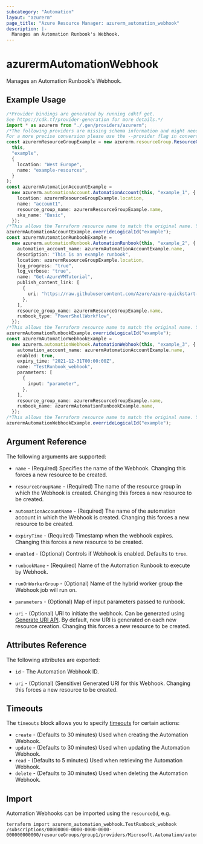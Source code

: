 ```yaml
---
subcategory: "Automation"
layout: "azurerm"
page_title: "Azure Resource Manager: azurerm_automation_webhook"
description: |-
  Manages an Automation Runbook's Webhook.
---
```


# azurermAutomationWebhook

Manages an Automation Runbook's Webhook.

## Example Usage

```typescript
/*Provider bindings are generated by running cdktf get.
See https://cdk.tf/provider-generation for more details.*/
import * as azurerm from "./.gen/providers/azurerm";
/*The following providers are missing schema information and might need manual adjustments to synthesize correctly: azurerm.
For a more precise conversion please use the --provider flag in convert.*/
const azurermResourceGroupExample = new azurerm.resourceGroup.ResourceGroup(
  this,
  "example",
  {
    location: "West Europe",
    name: "example-resources",
  }
);
const azurermAutomationAccountExample =
  new azurerm.automationAccount.AutomationAccount(this, "example_1", {
    location: azurermResourceGroupExample.location,
    name: "account1",
    resource_group_name: azurermResourceGroupExample.name,
    sku_name: "Basic",
  });
/*This allows the Terraform resource name to match the original name. You can remove the call if you don't need them to match.*/
azurermAutomationAccountExample.overrideLogicalId("example");
const azurermAutomationRunbookExample =
  new azurerm.automationRunbook.AutomationRunbook(this, "example_2", {
    automation_account_name: azurermAutomationAccountExample.name,
    description: "This is an example runbook",
    location: azurermResourceGroupExample.location,
    log_progress: "true",
    log_verbose: "true",
    name: "Get-AzureVMTutorial",
    publish_content_link: [
      {
        uri: "https://raw.githubusercontent.com/Azure/azure-quickstart-templates/c4935ffb69246a6058eb24f54640f53f69d3ac9f/101-automation-runbook-getvms/Runbooks/Get-AzureVMTutorial.ps1",
      },
    ],
    resource_group_name: azurermResourceGroupExample.name,
    runbook_type: "PowerShellWorkflow",
  });
/*This allows the Terraform resource name to match the original name. You can remove the call if you don't need them to match.*/
azurermAutomationRunbookExample.overrideLogicalId("example");
const azurermAutomationWebhookExample =
  new azurerm.automationWebhook.AutomationWebhook(this, "example_3", {
    automation_account_name: azurermAutomationAccountExample.name,
    enabled: true,
    expiry_time: "2021-12-31T00:00:00Z",
    name: "TestRunbook_webhook",
    parameters: [
      {
        input: "parameter",
      },
    ],
    resource_group_name: azurermResourceGroupExample.name,
    runbook_name: azurermAutomationRunbookExample.name,
  });
/*This allows the Terraform resource name to match the original name. You can remove the call if you don't need them to match.*/
azurermAutomationWebhookExample.overrideLogicalId("example");

```

## Argument Reference

The following arguments are supported:

*   `name` - (Required) Specifies the name of the Webhook. Changing this forces a new resource to be created.

*   `resourceGroupName` - (Required) The name of the resource group in which the Webhook is created. Changing this forces a new resource to be created.

*   `automationAccountName` - (Required) The name of the automation account in which the Webhook is created. Changing this forces a new resource to be created.

*   `expiryTime` - (Required) Timestamp when the webhook expires. Changing this forces a new resource to be created.

*   `enabled` - (Optional) Controls if Webhook is enabled. Defaults to `true`.

*   `runbookName` - (Required) Name of the Automation Runbook to execute by Webhook.

*   `runOnWorkerGroup` - (Optional) Name of the hybrid worker group the Webhook job will run on.

*   `parameters` - (Optional) Map of input parameters passed to runbook.

*   `uri` - (Optional) URI to initiate the webhook. Can be generated using [Generate URI API](https://docs.microsoft.com/rest/api/automation/webhook/generate-uri). By default, new URI is generated on each new resource creation. Changing this forces a new resource to be created.

## Attributes Reference

The following attributes are exported:

*   `id` - The Automation Webhook ID.

*   `uri` - (Optional) (Sensitive) Generated URI for this Webhook. Changing this forces a new resource to be created.

## Timeouts

The `timeouts` block allows you to specify [timeouts](https://www.terraform.io/language/resources/syntax#operation-timeouts) for certain actions:

* `create` - (Defaults to 30 minutes) Used when creating the Automation Webhook.
* `update` - (Defaults to 30 minutes) Used when updating the Automation Webhook.
* `read` - (Defaults to 5 minutes) Used when retrieving the Automation Webhook.
* `delete` - (Defaults to 30 minutes) Used when deleting the Automation Webhook.

## Import

Automation Webhooks can be imported using the `resourceId`, e.g.

```console
terraform import azurerm_automation_webhook.TestRunbook_webhook /subscriptions/00000000-0000-0000-0000-000000000000/resourceGroups/group1/providers/Microsoft.Automation/automationAccounts/account1/webHooks/TestRunbook_webhook
```
